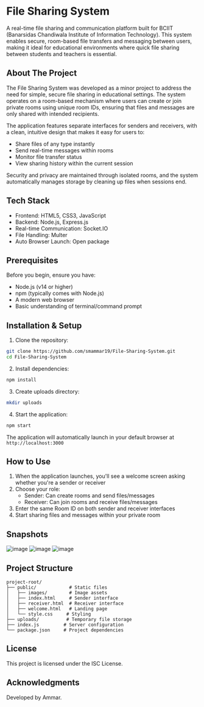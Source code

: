 # File Sharing System

A real-time file sharing and communication platform built for BCIIT (Banarsidas Chandiwala Institute of Information Technology). This system enables secure, room-based file transfers and messaging between users, making it ideal for educational environments where quick file sharing between students and teachers is essential.

## About The Project

The File Sharing System was developed as a minor project to address the need for simple, secure file sharing in educational settings. The system operates on a room-based mechanism where users can create or join private rooms using unique room IDs, ensuring that files and messages are only shared with intended recipients.

The application features separate interfaces for senders and receivers, with a clean, intuitive design that makes it easy for users to:
- Share files of any type instantly
- Send real-time messages within rooms
- Monitor file transfer status
- View sharing history within the current session

Security and privacy are maintained through isolated rooms, and the system automatically manages storage by cleaning up files when sessions end.

## Tech Stack

- Frontend: HTML5, CSS3, JavaScript
- Backend: Node.js, Express.js
- Real-time Communication: Socket.IO
- File Handling: Multer
- Auto Browser Launch: Open package

## Prerequisites

Before you begin, ensure you have:
- Node.js (v14 or higher)
- npm (typically comes with Node.js)
- A modern web browser
- Basic understanding of terminal/command prompt

## Installation & Setup

1. Clone the repository:
```bash
git clone https://github.com/smammar19/File-Sharing-System.git
cd File-Sharing-System
```

2. Install dependencies:
```bash
npm install
```

3. Create uploads directory:
```bash
mkdir uploads
```

4. Start the application:
```bash
npm start
```

The application will automatically launch in your default browser at `http://localhost:3000`

## How to Use

1. When the application launches, you'll see a welcome screen asking whether you're a sender or receiver
2. Choose your role:
   - Sender: Can create rooms and send files/messages
   - Receiver: Can join rooms and receive files/messages
3. Enter the same Room ID on both sender and receiver interfaces
4. Start sharing files and messages within your private room

## Snapshots
![image](https://github.com/user-attachments/assets/7865d078-5ee4-4ebe-af4a-2f2acb6f56f7)
![image](https://github.com/user-attachments/assets/35b5cb5e-1b5a-49e8-97e2-38971ee9d1d3)
![image](https://github.com/user-attachments/assets/f011aa8b-6752-4330-b128-9bef909bdc04)


## Project Structure
```
project-root/
├── public/            # Static files
│   ├── images/        # Image assets
│   ├── index.html     # Sender interface
│   ├── receiver.html  # Receiver interface
│   ├── welcome.html   # Landing page
│   └── style.css     # Styling
├── uploads/          # Temporary file storage
├── index.js         # Server configuration
└── package.json     # Project dependencies
```

## License

This project is licensed under the ISC License.

## Acknowledgments

Developed by Ammar.

